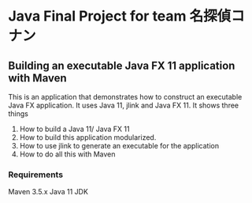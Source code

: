 # Java Final Project for team 名探偵コナン

## Building an executable Java FX 11 application with Maven
This is an application that demonstrates how to construct an executable Java FX application.
It uses Java 11, jlink and Java FX 11. It shows three things

1. How to build a Java 11/ Java FX 11
2. How to build this application modularized.
3. How to use jlink to generate an executable for the application
4. How to do all this with Maven

### Requirements
Maven 3.5.x
Java 11 JDK
